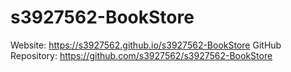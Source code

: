 # s3927562-BookStore
Website: https://s3927562.github.io/s3927562-BookStore
GitHub Repository: https://github.com/s3927562/s3927562-BookStore